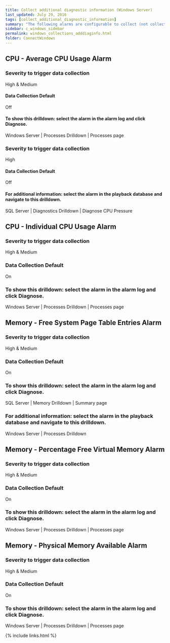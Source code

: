 ```yaml
---
title: Collect additional diagnostic information (Windows Server)
last_updated: July 29, 2016
tags: [collect_additional_diagnostic_information]
summary: "The following alarms are configurable to collect (not collect) additional diagnostic information. When configured to collect additional information and the alarm is activated to the severity to trigger data collection then data is captured in the Playback Database."
sidebar: c_windows_sidebar
permalink: windows_collections_adddiaginfo.html
folder: ConnectWindows
---
```






## CPU - Average CPU Usage Alarm

### Severity to trigger data collection
High & Medium

#### Data Collection Default
Off

#### To show this drilldown: select the alarm in the alarm log and click Diagnose.
Windows Server \| Processes Drilldown \| Processes page

### Severity to trigger data collection
High

#### Data Collection Default
Off

#### For additional information: select the alarm in the playback database and navigate to this drilldown.
SQL Server \| Diagnostics Drilldown \| Diagnose CPU Pressure

## CPU - Individual CPU Usage Alarm

### Severity to trigger data collection
High & Medium

### Data Collection Default
On

### To show this drilldown: select the alarm in the alarm log and click Diagnose.
Windows Server \| Processes Drilldown \| Processes page



## Memory - Free System Page Table Entries Alarm

### Severity to trigger data collection
High & Medium

### Data Collection Default
On

### To show this drilldown: select the alarm in the alarm log and click Diagnose.
SQL Server \| Memory Drilldown \| Summary page

### For additional information: select the alarm in the playback database and navigate to this drilldown.
Windows Server \| Processes Drilldown


## Memory - Percentage Free Virtual Memory Alarm

### Severity to trigger data collection
High & Medium

### Data Collection Default
On

### To show this drilldown: select the alarm in the alarm log and click Diagnose.
Windows Server \| Processes Drilldown \| Processes page


## Memory - Physical Memory Available Alarm

### Severity to trigger data collection
High & Medium

### Data Collection Default
On

### To show this drilldown: select the alarm in the alarm log and click Diagnose.
Windows Server \| Processes Drilldown \| Processes page

{% include links.html %}
